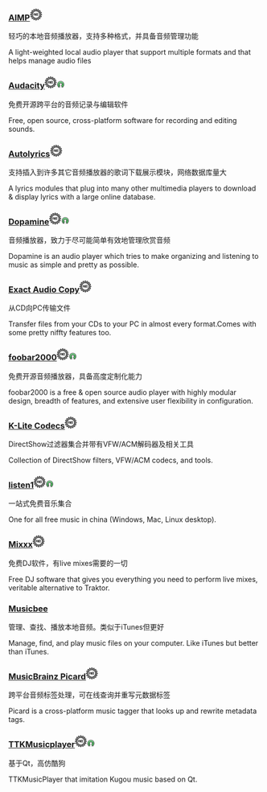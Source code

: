 ### [AIMP](http://www.aimp.ru/)![](/assets/free-tag-hand-drawn-sign.png)

轻巧的本地音频播放器，支持多种格式，并具备音频管理功能

A light-weighted local audio player that support multiple formats and that helps manage audio files

### [Audacity](http://audacityteam.org/)![](/assets/free-tag-hand-drawn-sign.png)![](/assets/open-source-icon.png)

免费开源跨平台的音频记录与编辑软件

Free, open source, cross-platform software for recording and editing sounds.

### [Autolyrics](http://www.autolyric.com/)![](/assets/free-tag-hand-drawn-sign.png)

支持插入到许多其它音频播放器的歌词下载展示模块，网络数据库量大

A lyrics modules that plug into many other multimedia players to download & display lyrics with a large online database.

### [Dopamine](http://www.digimezzo.com/software/dopamine/)![](/assets/free-tag-hand-drawn-sign.png)![](/assets/open-source-icon.png)

音频播放器，致力于尽可能简单有效地管理欣赏音频

Dopamine is an audio player which tries to make organizing and listening to music as simple and pretty as possible.

### [Exact Audio Copy](http://www.exactaudiocopy.de/)![](/assets/free-tag-hand-drawn-sign.png)

从CD向PC传输文件

Transfer files from your CDs to your PC in almost every format.Comes with some pretty niffty features too.

### [foobar2000](http://www.foobar2000.org/)![](/assets/free-tag-hand-drawn-sign.png)![](/assets/open-source-icon.png)

免费开源音频播放器，具备高度定制化能力

foobar2000 is a free & open source audio player with highly modular design, breadth of features, and extensive user flexibility in configuration.

### [K-Lite Codecs](http://www.codecguide.com/download_kl.htm)![](/assets/free-tag-hand-drawn-sign.png)

DirectShow过滤器集合并带有VFW/ACM解码器及相关工具

Collection of DirectShow filters, VFW/ACM codecs, and tools.

### [listen1](http://listen1.github.io/listen1)![](/assets/free-tag-hand-drawn-sign.png)![](/assets/open-source-icon.png)

一站式免费音乐集合

One for all free music in china \(Windows, Mac, Linux desktop\).

### [Mixxx](http://mixxx.org/)![](/assets/free-tag-hand-drawn-sign.png)

免费DJ软件，有live mixes需要的一切

Free DJ software that gives you everything you need to perform live mixes, veritable alternative to Traktor.

### [Musicbee](http://getmusicbee.com/)

管理、查找、播放本地音频。类似于iTunes但更好

Manage, find, and play music files on your computer. Like iTunes but better than iTunes.

### [MusicBrainz Picard](https://picard.musicbrainz.org/)![](/assets/free-tag-hand-drawn-sign.png)

跨平台音频标签处理，可在线查询并重写元数据标签

Picard is a cross-platform music tagger that looks up and rewrite metadata tags.

### [TTKMusicplayer](https://github.com/Greedysky/TTKMusicplayer)![](/assets/free-tag-hand-drawn-sign.png)![](/assets/open-source-icon.png)

基于Qt，高仿酷狗

TTKMusicPlayer that imitation Kugou music based on Qt.

